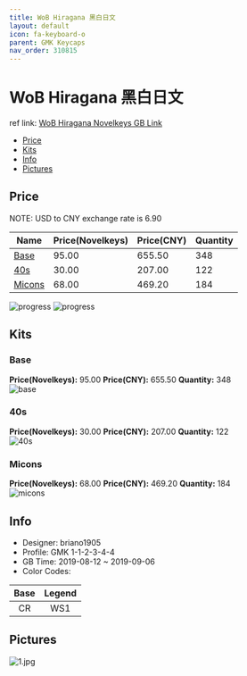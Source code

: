 ```yaml
---
title: WoB Hiragana 黑白日文
layout: default
icon: fa-keyboard-o
parent: GMK Keycaps
nav_order: 310815
---
```


# WoB Hiragana 黑白日文

ref link: [WoB Hiragana Novelkeys GB Link](https://novelkeys.xyz/products/gmk-wob-hiragana)  

* [Price](#price)  
* [Kits](#kits)  
* [Info](#info)  
* [Pictures](#pictures)  

## Price  
NOTE: USD to CNY exchange rate is 6.90

| Name          | Price(Novelkeys)    |  Price(CNY) | Quantity |
| ------------- | ------------ |  ---------- | -------- |
|[Base](#base)|95.00|655.50|348|
|[40s](#40s)|30.00|207.00|122|
|[Micons](#micons)|68.00|469.20|184|

<img src="{{ 'assets/images/gmk-keycaps/wobhiragana/progress1.png' | relative_url }}" alt="progress" class="image featured">
<img src="{{ 'assets/images/gmk-keycaps/wobhiragana/progress2.png' | relative_url }}" alt="progress" class="image featured">

## Kits  
### Base  
**Price(Novelkeys):** 95.00	**Price(CNY):** 655.50	**Quantity:** 348  
<img src="{{ 'assets/images/gmk-keycaps/wobhiragana/kits_pics/base.png' | relative_url }}" alt="base" class="image featured">

### 40s  
**Price(Novelkeys):** 30.00	**Price(CNY):** 207.00	**Quantity:** 122  
<img src="{{ 'assets/images/gmk-keycaps/wobhiragana/kits_pics/40s.png' | relative_url }}" alt="40s" class="image featured">

### Micons  
**Price(Novelkeys):** 68.00	**Price(CNY):** 469.20	**Quantity:** 184  
<img src="{{ 'assets/images/gmk-keycaps/wobhiragana/kits_pics/micons.png' | relative_url }}" alt="micons" class="image featured">

## Info  
* Designer: briano1905  
* Profile: GMK 1-1-2-3-4-4  
* GB Time: 2019-08-12 ~ 2019-09-06  
* Color Codes:  

Base | Legend
:------:|:------:
CR | WS1

## Pictures  
<img src="{{ 'assets/images/gmk-keycaps/wobhiragana/rendering_pics/1.jpg' | relative_url }}" alt="1.jpg" class="image featured">
